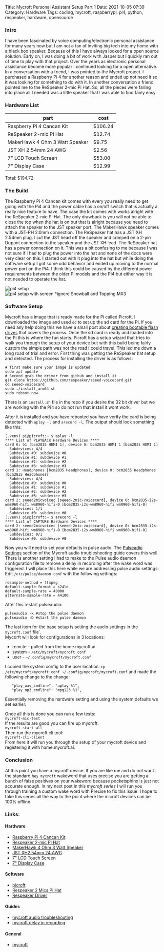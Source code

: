 Title: Mycroft Personal Assistant Setup Part 1
Date: 2021-10-05 07:39
Category: Hardware
Tags: coding, mycroft, raspberrypi, pi4, python, respeaker, hardware, opensource

### Intro
I have been fascinated by voice computing/electronic personal assistance for many years now but I am not a fan of inviting big tech into my home with a black box speaker. Because of this I have always looked for a open source solution.
Early on, I was doing a bit of work with Jasper but I quickly ran out of time to play with that project. Over the years as electronic personal assistance become more popular I continued looking for a open alternative.
In a conversation with a friend, I was pointed to the Mycroft project. I purchased a Raspberry Pi 4 for another reason and ended up not need it so it was looking for something to do with it. In another 
conversation a friend pointed me to the ReSpeaker 2-mic Pi Hat. So, all the pieces were falling into place all I needed was a little speaker that I was able to find fairly easy. 

### Hardware List
| part                            | cost    |
|---------------------------------|---------|
| Raspberry Pi 4 Cancan Kit       | $106.24 |
| ReSpeaker 2-mic Pi Hat          | $12.74  |  
| MakerHawk 4 Ohm 3 Watt Speaker  | $9.75   |
| JST XH 2.54mm 24 AWG            | $2.56   |
| 7" LCD Touch Screen             | $53.00  |
| 7" Display Case                 | $12.99  |

Total: $194.72

### The Build
The Raspberry Pi 4 Cancan kit comes with every you really need to get going with the Pi4 and the power cable has a on/off switch that is actually a really nice feature to have. The case the kit comes with works alright with the
ReSpeaker 2-mic Pi Hat. The only drawback is you will not be able to close the top when the hat is on but that is alright because you need to attach the speaker to the JST speaker port. The MakerHawk speaker comes with a JST-PH 2.0mm
connection. The ReSpeaker hat has a JST XH 2.54mm plug. I cut the JST head off the speaker and crimped on a 2-pin Dupont connection to the speaker and the JST XH lead. The ReSpeaker hat has a power connection on it. This was
a bit confusing to me because I was not sure if I had to plug the power into the hat and none of the docs were very clear on this. I started out with it plug into the hat but while doing the software setup I got some odd behavior and ended up
moving to the normal power port on the Pi4. I think this could be caused by the different power requirements between the older Pi models and the Pi4 but either way it is not needed to operate the hat. 

![pi4 setup]({static}/images/picroft.webp)  
![pi4 setup with screen]({static}/images/pi-w-screen.webp)
*ignore Snowball and Topping MX3

### Software Setup

Mycroft has a image that is ready made for the Pi called Picroft. I downloaded the image and used `dd` to set up the sd card for the Pi. If you need any help doing this we have a small post about 
[creating bootable flash drives](https://codeholics.com/make-a-bootable-flash-drive-from-an-iso-file-in-linux.html) that covers the process. Once the sd card is ready and loaded into the Pi this is where the fun starts. 
Picroft has a setup wizard that tries to walk you through the setup of your device but with this build being fairly custom the simple path was not the road I could travel. This led me down a long road of trial and error.
First thing was getting the ReSpeaker hat setup and detected. The process for installing the driver is as follows:
```
# first make sure your image is updated
sudo apt update
# Second grab the driver from github and install it
git clone https://github.com/respeaker/seeed-voicecard.git
cd seeed-voicecard
sudo ./install_arm64.sh
sudo reboot now
```
There is an `install.sh` file in the repo if you desire the 32 bit driver but we are working with the Pi4 so do not run that install it wont work.  

After it is installed and you have rebooted you have verify the card is being detected with `aplay -l` and `arecord -l`.
The output should look something like this:  
```
(.venv) pi@picroft:~ $ aplay -l
**** List of PLAYBACK Hardware Devices ****
card 0: b1 [bcm2835 HDMI 1], device 0: bcm2835 HDMI 1 [bcm2835 HDMI 1]
  Subdevices: 4/4
  Subdevice #0: subdevice #0
  Subdevice #1: subdevice #1
  Subdevice #2: subdevice #2
  Subdevice #3: subdevice #3
card 1: Headphones [bcm2835 Headphones], device 0: bcm2835 Headphones [bcm2835 Headphones]
  Subdevices: 4/4
  Subdevice #0: subdevice #0
  Subdevice #1: subdevice #1
  Subdevice #2: subdevice #2
  Subdevice #3: subdevice #3
card 2: seeed2micvoicec [seeed-2mic-voicecard], device 0: bcm2835-i2s-wm8960-hifi wm8960-hifi-0 [bcm2835-i2s-wm8960-hifi wm8960-hifi-0]
  Subdevices: 1/1
  Subdevice #0: subdevice #0
(.venv) pi@picroft:~ $ arecord -l
**** List of CAPTURE Hardware Devices ****
card 2: seeed2micvoicec [seeed-2mic-voicecard], device 0: bcm2835-i2s-wm8960-hifi wm8960-hifi-0 [bcm2835-i2s-wm8960-hifi wm8960-hifi-0]
  Subdevices: 0/1
  Subdevice #0: subdevice #0
```
Now you will need to set your defaults in pulse audio. The [Pulseadio Settings](https://mycroft-ai.gitbook.io/docs/using-mycroft-ai/troubleshooting/audio-troubleshooting#pulseaudio-settings) section of the Mycroft audio troubleshooting guide covers this well.
There is another setting I had to make to the Pulse audio daemon configuration file to remove a delay in recording after the wake word was triggered. I will place this here while we are addressing pulse audio settings:  
Edit `/etc/pulse/daemon.conf` with the following settings:
```
resample-method = ffmpeg
default-sample-format = s24le
default-sample-rate = 48000
alternate-sample-rate = 44100
```
After this restart pulseaudio:
```
pulseaudio -k #stop the pulse daemon
pulseaudio -D #start the pulse daemon
```

The last item for the base setup is setting the audio settings in the `mycroft.conf` file`.  
Mycorft will look for configurations in 3 locations:

* remote - pulled from the home.mycroft.ai
* system - `/etc/mycroft/mycroft.conf`
* user - `~/.config/mycroft/mycroft.conf`

I copied the system config to the user location:
`cp /etc/mycroft/mycroft.conf ~/.config/mycroft/mycroft.conf`
and made the following change to the change:
```
   "play_wav_cmdline": "aplay %1",
   "play_mp3_cmdline": "mpg123 %1",
```
Essentially removing the hardware setting and using the system defaults we set earlier. 

Once all this is done you can run a few tests:  
`mycroft-mic-test`  
If the results are good you can fire up mycroft:  
`mycroft-start all`  
Then run the mycroft cli tool:  
`mycroft-cli-client`  
From here it will run you through the setup of your mycroft device and registering it with home.mycroft.ai.

### Conclusion
At this point you have a mycroft device. If you are like me and do not want the standard `hey mycroft` wakeword that uses precise you are getting a bunch of false positives on your wakeword because pocketsphinx is just not accurate enough.
In my next post in this _mycroft series_ I will run you through training a custom wake word with Precise to fix this issue. I hope to take this series all the way to the point where the microft devices can be 100% offline. 

### Links:
#### Hardware
* [Raspberry Pi 4 Cancan Kit](https://www.amazon.com/CanaKit-Raspberry-4GB-Starter-Kit/dp/B07V5JTMV9/ref=sxts_rp_s1_0?cv_ct_cx=raspberry+pi+4&dchild=1&keywords=raspberry+pi+4&pd_rd_i=B07V5JTMV9&pd_rd_r=93730acb-7dc6-48a5-995c-c3c0e60b1e21&pd_rd_w=APScY&pd_rd_wg=S8DyU&pf_rd_p=af8d3766-df56-425b-8b01-c9ac6db61af2&pf_rd_r=ASQK4BM9ZS0Q3CPBZ8FC&psc=1&qid=1633024353&sr=1-1-c0f7e2e2-11af-4edb-92eb-888d18bf51be)
* [Respeaker 2-mic Pi Hat](https://www.amazon.com/KEYESTUDIO-ReSpeaker-2-Mic-V1-0-Raspberry/dp/B07H3T8SQY/ref=sr_1_1_sspa?crid=1B6CZC39ZJP4L&dchild=1&keywords=respeaker+2-mics+pi+hat&qid=1633024594&s=electronics&sprefix=respeaker%2Celectronics%2C170&sr=1-1-spons&psc=1&spLa=ZW5jcnlwdGVkUXVhbGlmaWVyPUEzRVZIRFRUTjBFVk5CJmVuY3J5cHRlZElkPUEwNDM2MzkzRE8xSk80VE44RkImZW5jcnlwdGVkQWRJZD1BMDY2NDgzODY3UUlLS1JaQ0RZMSZ3aWRnZXROYW1lPXNwX2F0ZiZhY3Rpb249Y2xpY2tSZWRpcmVjdCZkb05vdExvZ0NsaWNrPXRydWU=)
* [MakerHawk 4 Ohm 3 Watt Speaker](https://www.amazon.com/gp/product/B08JCHK7GR/ref=ppx_yo_dt_b_search_asin_title?ie=UTF8&psc=1)
* [JST XH2.54mm 24 AWG](https://www.ebay.com/itm/264394274295)
* [7" LCD Touch Screen](https://www.ebay.com/itm/254528464056)
* [7" Display Case](https://www.ebay.com/itm/265113382253)

#### Software
* [picroft](https://mycroft-ai.gitbook.io/docs/using-mycroft-ai/get-mycroft/picroft)
* [Respeaker 2 Mics Pi Hat](https://wiki.seeedstudio.com/ReSpeaker_2_Mics_Pi_HAT_Raspberry/)
* [Respeaker Driver](https://github.com/respeaker/seeed-voicecard.git)
#### Guides
* [mycroft audio troubleshooting](https://mycroft-ai.gitbook.io/docs/using-mycroft-ai/troubleshooting/audio-troubleshooting)
* [mycroft delay in recording](https://community.mycroft.ai/t/picroft-rpi4-respeaker-mic-array-v2-0-audio-issues/7585/4)
#### General
* [mycroft](https://mycroft.ai/)
